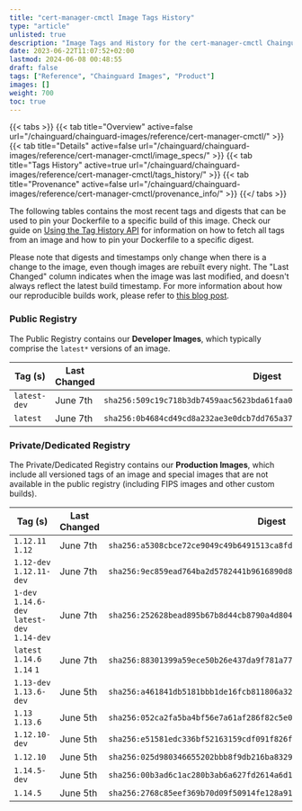 ```yaml
---
title: "cert-manager-cmctl Image Tags History"
type: "article"
unlisted: true
description: "Image Tags and History for the cert-manager-cmctl Chainguard Image"
date: 2023-06-22T11:07:52+02:00
lastmod: 2024-06-08 00:48:55
draft: false
tags: ["Reference", "Chainguard Images", "Product"]
images: []
weight: 700
toc: true
---
```


{{< tabs >}}
{{< tab title="Overview" active=false url="/chainguard/chainguard-images/reference/cert-manager-cmctl/" >}}
{{< tab title="Details" active=false url="/chainguard/chainguard-images/reference/cert-manager-cmctl/image_specs/" >}}
{{< tab title="Tags History" active=true url="/chainguard/chainguard-images/reference/cert-manager-cmctl/tags_history/" >}}
{{< tab title="Provenance" active=false url="/chainguard/chainguard-images/reference/cert-manager-cmctl/provenance_info/" >}}
{{</ tabs >}}

The following tables contains the most recent tags and digests that can be used to pin your Dockerfile to a specific build of this image. Check our guide on [Using the Tag History API](/chainguard/chainguard-images/using-the-tag-history-api/) for information on how to fetch all tags from an image and how to pin your Dockerfile to a specific digest.

Please note that digests and timestamps only change when there is a change to the image, even though images are rebuilt every night. The "Last Changed" column indicates when the image was last modified, and doesn't always reflect the latest build timestamp. For more information about how our reproducible builds work, please refer to [this blog post](https://www.chainguard.dev/unchained/reproducing-chainguards-reproducible-image-builds).

### Public Registry
The Public Registry contains our **Developer Images**, which typically comprise the `latest*` versions of an image.

| Tag (s)       | Last Changed | Digest                                                                    |
|---------------|--------------|---------------------------------------------------------------------------|
|  `latest-dev` | June 7th     | `sha256:509c19c718b3db7459aac5623bda61faa0df9421a5daf91e3fae6cbf82d0a461` |
|  `latest`     | June 7th     | `sha256:0b4684cd49cd8a232ae3e0dcb7dd765a37964ce3b92a1ec4acbd0a0cb009f746` |


### Private/Dedicated Registry
The Private/Dedicated Registry contains our **Production Images**, which include all versioned tags of an image and special images that are not available in the public registry (including FIPS images and other custom builds).

| Tag (s)                                       | Last Changed | Digest                                                                    |
|-----------------------------------------------|--------------|---------------------------------------------------------------------------|
|  `1.12.11` `1.12`                             | June 7th     | `sha256:a5308cbce72ce9049c49b6491513ca8fd40a1f565e9ad804c4f35770a64ed6dd` |
|  `1.12-dev` `1.12.11-dev`                     | June 7th     | `sha256:9ec859ead764ba2d5782441b9616890d8afee64bf2de223801466c83b42c7cde` |
|  `1-dev` `1.14.6-dev` `latest-dev` `1.14-dev` | June 7th     | `sha256:252628bead895b67b8d44cb8790a4d804586b60c017d909620280239b96f3539` |
|  `latest` `1.14.6` `1.14` `1`                 | June 7th     | `sha256:88301399a59ece50b26e437da9f781a7756c98d9e750e99b9a0b3c913563c478` |
|  `1.13-dev` `1.13.6-dev`                      | June 5th     | `sha256:a461841db5181bbb1de16fcb811806a3280c3138570ed0c04fe58dc7947be561` |
|  `1.13` `1.13.6`                              | June 5th     | `sha256:052ca2fa5ba4bf56e7a61af286f82c5e0e1a543ee9965cf2f191c4cbfaf2fd2e` |
|  `1.12.10-dev`                                | June 5th     | `sha256:e51581edc336bf52163159cdf091f826f93ad9dd1beab2406e72436a8de3a458` |
|  `1.12.10`                                    | June 5th     | `sha256:025d980346655202bbb8f9db216ba83299e00c506e4c3d8edd683aced7988a3f` |
|  `1.14.5-dev`                                 | June 5th     | `sha256:00b3ad6c1ac280b3ab6a627fd2614a6d13cca4c1e637755fefe2a4c03e6c6c70` |
|  `1.14.5`                                     | June 5th     | `sha256:2768c85eef369b70d09f50914fe128a9146a290770346ff15ed663fd251c0800` |

